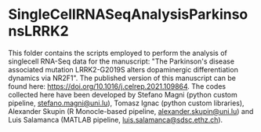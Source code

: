 # SingleCellRNASeqAnalysisParkinsonsLRRK2
This folder contains the scripts employed to perform the analysis of singlecell RNA-Seq data for the manuscript: "The Parkinson's disease associated mutation LRRK2-G2019S alters dopaminergic differentiation dynamics via NR2F1". The published version of this manuscript can be found here: https://doi.org/10.1016/j.celrep.2021.109864. The codes collected here have been developed by Stefano Magni (python custom pipeline, stefano.magni@uni.lu), Tomasz Ignac (python custom libraries), Alexander Skupin (R Monocle-based pipeline, alexander.skupin@uni.lu) and Luis Salamanca (MATLAB pipeline, luis.salamanca@sdsc.ethz.ch).
